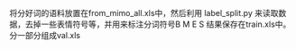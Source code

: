 将分好词的语料放置在from_mimo_all.xls中，然后利用
label_split.py 来读取数据，去掉一些表情符号等，并用来标注分词符号B M E S
结果保存在train.xls中。分一部分组成val.xls

